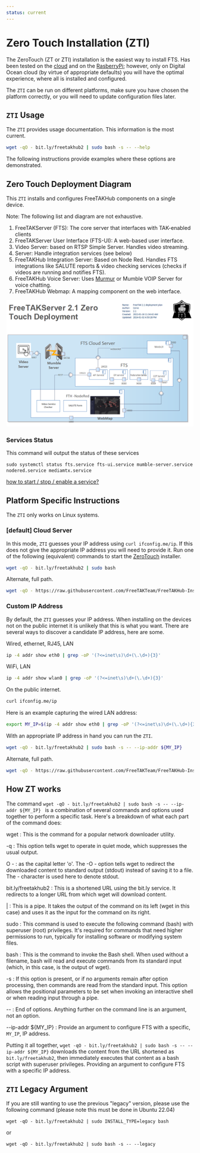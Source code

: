 ```yaml
---
status: current
---
```


# Zero Touch Installation (ZTI)
The ZeroTouch (ZT or ZTI) installation is the easiest way to install FTS. 
Has been tested on the [cloud](../../platform/Cloud/AWS.md) and
on the [RasberryPi](../../platform/RaspberryPi/Installation.md);
however, only on Digital Ocean cloud (by virtue of appropriate defaults) you will have the optimal experience,
where all is installed and configured. 

The `ZTI` can be run on different platforms,
make sure you have chosen the platform correctly,
or you will need to update configuration files later.

## `ZTI` Usage
The `ZTI` provides usage documentation.
This information is the most current.
```bash
wget -qO - bit.ly/freetakhub2 | sudo bash -s -- --help
```

The following instructions provide examples where
these options are demonstrated.

## Zero Touch Deployment Diagram
This `ZTI` installs and configures FreeTAKHub components on a single device.

Note: The following list and diagram are not exhaustive. 

1. FreeTAKServer (FTS): The core server that interfaces with TAK-enabled clients
2. FreeTAKServer User Interface (FTS-UI): A web-based user interface.
3. Video Server:  based on RTSP Simple Server. Handles video streaming.
4. Server:  Handle integration services (see below)
5. FreeTAKHub Integration Server: Based on Node Red. Handles FTS integrations like SALUTE reports & video checking services (checks if videos are running and notifies FTS).
6. FreeTAKHub Voice Server: Uses [Murmur](https://github.com/mumble-voip/mumble) or Mumble VOIP Server for voice chatting.
7. FreeTAKHub Webmap: A mapping component on the web interface.

![FreeTAK 2.1 ZTI deployment](../../images/zero-touch-deply-default.png)

### Services Status
This command will output the status of these services
```
sudo systemctl status fts.service fts-ui.service mumble-server.service nodered.service mediamtx.service
```

 [how to start / stop / enable  a service?](../../platform/Linux/Service.md)


## Platform Specific Instructions

The `ZTI` only works on Linux systems.

### [default] Cloud Server

In this mode, `ZTI` guesses your IP address using
`curl ifconfig.me/ip`.
If this does not give the appropriate IP address you will need to provide it.
Run one of the following (equivalent) commands to start the [ZeroTouch](../../mechanism/Ansible/ZeroTouchInstall.md) installer.
```bash
wget -qO - bit.ly/freetakhub2 | sudo bash
```
Alternate, full path.
```bash
wget -qO - https://raw.githubusercontent.com/FreeTAKTeam/FreeTAKHub-Installation/main/scripts/easy_install.sh | sudo bash
```

### Custom IP Address

By default, the `ZTI` guesses your IP address.
When installing on the devices not on the public internet it is unlikely that this is what you want.
There are several ways to discover a candidate IP address, here are some.

Wired, ethernet, RJ45, LAN
```bash
ip -4 addr show eth0 | grep -oP '(?<=inet\s)\d+(\.\d+){3}'
```
WiFi, LAN
```bash
ip -4 addr show wlan0 | grep -oP '(?<=inet\s)\d+(\.\d+){3}'
```
On the public internet.
```bash
curl ifconfig.me/ip
```
Here is an example capturing the wired LAN address:
```bash
export MY_IP=$(ip -4 addr show eth0 | grep -oP '(?<=inet\s)\d+(\.\d+){3}')
```
With an appropriate IP address in hand you can run the `ZTI`.
```bash
wget -qO - bit.ly/freetakhub2 | sudo bash -s -- --ip-addr ${MY_IP}
```
Alternate, full path.
```bash
wget -qO - https://raw.githubusercontent.com/FreeTAKTeam/FreeTAKHub-Installation/main/scripts/easy_install.sh | sudo bash -s -- --ip-addr ${MY_IP}
```


## How ZT works
The command `wget -qO - bit.ly/freetakhub2 | sudo bash -s -- --ip-addr ${MY_IP} `
is a combination of several commands and options used together to perform a specific task.
Here's a breakdown of what each part of the command does:

wget
: This is the command for a popular network downloader utility.

-q
: This option tells wget to operate in quiet mode, which suppresses the usual output.

O -
: as the capital letter 'o'.
The -O - option tells wget to redirect the downloaded content to standard output (stdout)
instead of saving it to a file. The - character is used here to denote stdout.

bit.ly/freetakhub2
: This is a shortened URL using the bit.ly service.
It redirects to a longer URL from which wget will download content.

|
: This is a pipe.
It takes the output of the command on its left (wget in this case)
and uses it as the input for the command on its right.


sudo
: This command is used to execute the following command (bash) with superuser (root) privileges.
It's required for commands that need higher permissions to run,
typically for installing software or modifying system files.

bash
: This is the command to invoke the Bash shell. When used without a filename,
bash will read and execute commands from its standard input (which, in this case, is the output of wget).

-s
: If this option is present, or if no arguments remain after option processing,
then commands are read from the standard input.
This option allows the positional parameters to be set when invoking an interactive shell
or when reading input through a pipe.

--
: End of options.
Anything further on the command line is an argument, not an option.

--ip-addr ${MY_IP}
: Provide an argument to configure FTS with a specific, `MY_IP`, IP address.


Putting it all together, `wget -qO - bit.ly/freetakhub2 | sudo bash -s -- --ip-addr ${MY_IP}`
downloads the content from the URL shortened as `bit.ly/freetakhub2`,
then immediately executes that content as a bash script with superuser privileges.
Providing an argument to configure FTS with a specific IP address.


## `ZTI` Legacy Argument

If you are still wanting to use the previous "legacy" version,
please use the following command (please note this must be done in Ubuntu 22.04)

```console
wget -qO - bit.ly/freetakhub2 | sudo INSTALL_TYPE=legacy bash
```
or
```console
wget -qO - bit.ly/freetakhub2 | sudo bash -s -- --legacy
```
